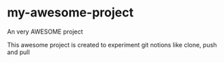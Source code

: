 # my-awesome-project
An very AWESOME project

This awesome project is created to experiment git notions like clone, push and pull
